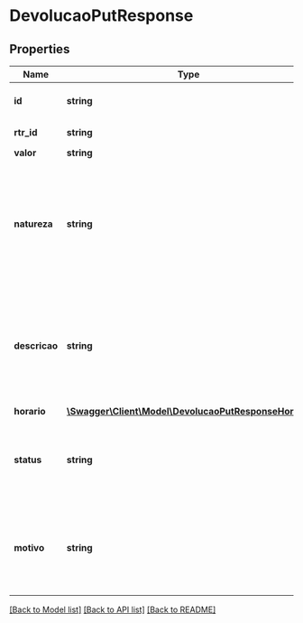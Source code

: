 # DevolucaoPutResponse

## Properties
Name | Type | Description | Notes
------------ | ------------- | ------------- | -------------
**id** | **string** | Id gerado pelo cliente para representar unicamente uma devolução. | 
**rtr_id** | **string** | ReturnIdentification que transita na PACS004. | 
**valor** | **string** | Valor a devolver. | 
**natureza** | **string** | Indica qual é a natureza da devolução. Uma devolução pode ser relacionada a um Pix comum (corresponde ao código MD06 da pacs.004), ou a um Pix de Saque ou Troco (corresponde ao código SL02 da pacs.004). Na ausência deste campo a natureza deve ser interpretada como sendo de um Pix comum (ORIGINAL). | [optional] 
**descricao** | **string** | O campo descricao, opcional, determina um texto a ser apresentado ao pagador contendo informações sobre a devolução. Esse texto será preenchido, na pacs.004, pelo PSP do recebedor, no campo RemittanceInformation. O tamanho do campo na pacs.004 está limitado a 140 caracteres. | [optional] 
**horario** | [**\Swagger\Client\Model\DevolucaoPutResponseHorario**](DevolucaoPutResponseHorario.md) |  | [optional] 
**status** | **string** | Status da Devolução &lt;table&gt;&lt;tr&gt;&lt;td&gt;ENUM&lt;/td&gt;&lt;/tr&gt;&lt;tr&gt;&lt;td&gt;EM_PROCESSAMENTO&lt;/td&gt;&lt;/tr&gt;&lt;tr&gt;&lt;td&gt;DEVOLVIDO&lt;/td&gt;&lt;/tr&gt;&lt;tr&gt;&lt;td&gt;NAO_REALIZADO&lt;/td&gt;&lt;/tr&gt;&lt;/table&gt; | 
**motivo** | **string** | Campo opcional que pode ser utilizado pelo PSP recebedor para detalhar os motivos de a devolução ter atingido o status em questão. Pode ser utilizado, por exemplo, para detalhar o motivo de a devolução não ter sido realizada. | [optional] 

[[Back to Model list]](../../README.md#documentation-for-models) [[Back to API list]](../../README.md#documentation-for-api-endpoints) [[Back to README]](../../README.md)

